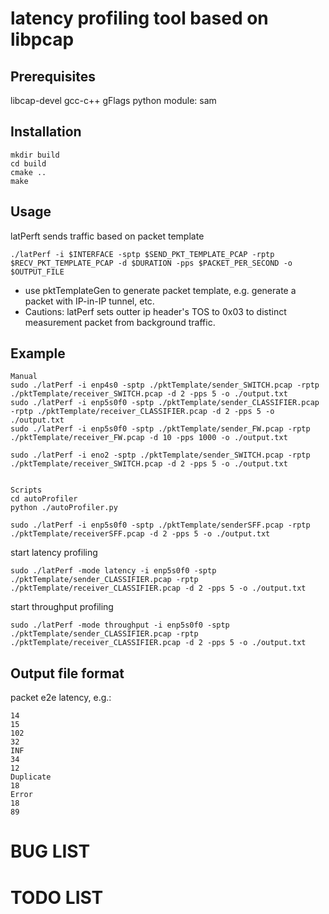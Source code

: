 # latency profiling tool based on libpcap

## Prerequisites
libcap-devel
gcc-c++
gFlags
python module: sam

## Installation
```
mkdir build
cd build
cmake ..
make
```

## Usage
latPerft sends traffic based on packet template

```
./latPerf -i $INTERFACE -sptp $SEND_PKT_TEMPLATE_PCAP -rptp $RECV_PKT_TEMPLATE_PCAP -d $DURATION -pps $PACKET_PER_SECOND -o $OUTPUT_FILE
```

* use pktTemplateGen to generate packet template, e.g. generate a packet with IP-in-IP tunnel, etc.
* Cautions: latPerf sets outter ip header's TOS to 0x03 to distinct measurement packet from background traffic.

## Example
```
Manual
sudo ./latPerf -i enp4s0 -sptp ./pktTemplate/sender_SWITCH.pcap -rptp ./pktTemplate/receiver_SWITCH.pcap -d 2 -pps 5 -o ./output.txt
sudo ./latPerf -i enp5s0f0 -sptp ./pktTemplate/sender_CLASSIFIER.pcap -rptp ./pktTemplate/receiver_CLASSIFIER.pcap -d 2 -pps 5 -o ./output.txt
sudo ./latPerf -i enp5s0f0 -sptp ./pktTemplate/sender_FW.pcap -rptp ./pktTemplate/receiver_FW.pcap -d 10 -pps 1000 -o ./output.txt

sudo ./latPerf -i eno2 -sptp ./pktTemplate/sender_SWITCH.pcap -rptp ./pktTemplate/receiver_SWITCH.pcap -d 2 -pps 5 -o ./output.txt


Scripts
cd autoProfiler
python ./autoProfiler.py
```

```
sudo ./latPerf -i enp5s0f0 -sptp ./pktTemplate/senderSFF.pcap -rptp ./pktTemplate/receiverSFF.pcap -d 2 -pps 5 -o ./output.txt
```

start latency profiling
```
sudo ./latPerf -mode latency -i enp5s0f0 -sptp ./pktTemplate/sender_CLASSIFIER.pcap -rptp ./pktTemplate/receiver_CLASSIFIER.pcap -d 2 -pps 5 -o ./output.txt
```

start throughput profiling
```
sudo ./latPerf -mode throughput -i enp5s0f0 -sptp ./pktTemplate/sender_CLASSIFIER.pcap -rptp ./pktTemplate/receiver_CLASSIFIER.pcap -d 2 -pps 5 -o ./output.txt
```



## Output file format
packet e2e latency, e.g.:
```
14
15
102
32
INF
34
12
Duplicate
18
Error
18
89
```

# BUG LIST

# TODO LIST
